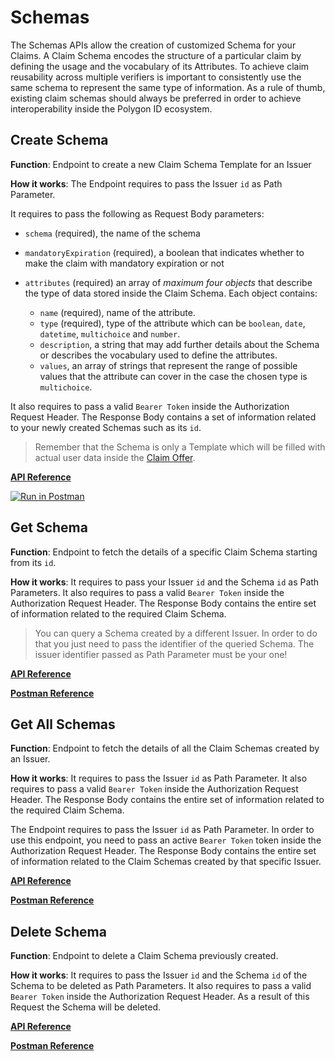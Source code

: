 # Schemas

The Schemas APIs allow the creation of customized Schema for your Claims. A Claim Schema encodes the structure of a particular claim by defining the usage and the vocabulary of its Attributes. To achieve claim reusability across multiple verifiers is important to consistently use the same schema to represent the same type of information. As a rule of thumb, existing claim schemas should always be preferred in order to achieve interoperability inside the Polygon ID ecosystem.

## Create Schema

**Function**: Endpoint to create a new Claim Schema Template for an Issuer

**How it works**: The Endpoint requires to pass the Issuer `id` as Path Parameter. 

It requires to pass the following as Request Body parameters:

- `schema` (required), the name of the schema
- `mandatoryExpiration` (required), a boolean that indicates whether to make the claim with mandatory expiration or not
- `attributes` (required) an array of *maximum four objects* that describe the type of data stored inside the Claim Schema. Each object contains: 
    
    - `name` (required), name of the attribute.
    - `type` (required), type of the attribute which can be `boolean`, `date`, `datetime`, `multichoice` and `number`. 
    - `description`, a string that may add further details about the Schema or describes the vocabulary used to define the attributes.
    - `values`, an array of strings that represent the range of possible values that the attribute can cover in the case the chosen type is `multichoice`.

It also requires to pass a valid `Bearer Token` inside the Authorization Request Header. The Response Body contains a set of information related to your newly created Schemas such as its `id`.

> Remember that the Schema is only a Template which will be filled with actual user data inside the [Claim Offer](../offers/apis.md).

**[API Reference](https://api-staging.polygonid.com/#tag/Issuer/operation/CreateIssuer)**

[![Run in Postman](https://run.pstmn.io/button.svg)](https://www.postman.com/dark-star-200015/workspace/public/request/23322631-2dfc4ac1-4089-4062-8e0c-e862261da70f)

## Get Schema

**Function**: Endpoint to fetch the details of a specific Claim Schema starting from its `id`.

**How it works**: It requires to pass your Issuer `id` and the Schema `id` as Path Parameters. It also requires to pass a valid `Bearer Token` inside the Authorization Request Header. The Response Body contains the entire set of information related to the required Claim Schema.

> You can query a Schema created by a different Issuer. In order to do that you just need to pass the identifier of the queried Schema. The issuer identifier passed as Path Parameter must be your one!

**[API Reference](https://api-staging.polygonid.com/#tag/Schemas/operation/GetSchemaTemplate)**

**[Postman Reference](https://web.postman.co/workspace/My-Workspace~ef6b645d-1b41-44d0-80fa-29f8f99bea63/request/19130748-e3215056-5796-42b9-b9cb-bf8a543837a8)**

## Get All Schemas

**Function**: Endpoint to fetch the details of all the Claim Schemas created by an Issuer.

**How it works**: It requires to pass the Issuer `id` as Path Parameter. It also requires to pass a valid `Bearer Token` inside the Authorization Request Header. The Response Body contains the entire set of information related to the required Claim Schema.

The Endpoint requires to pass the Issuer `id` as Path Parameter. In order to use this endpoint, you need to pass an active `Bearer Token` token inside the Authorization Request Header. The Response Body contains the entire set of information related to the Claim Schemas created by that specific Issuer. 

**[API Reference](https://api-staging.polygonid.com/#tag/Schemas/operation/GetSchemaTemplates)**

**[Postman Reference](https://web.postman.co/workspace/My-Workspace~ef6b645d-1b41-44d0-80fa-29f8f99bea63/request/19130748-e3215056-5796-42b9-b9cb-bf8a543837a8)**

## Delete Schema

**Function**: Endpoint to delete a Claim Schema previously created.

**How it works**: It requires to pass the Issuer `id` and the Schema `id` of the Schema to be deleted as Path Parameters. It also requires to pass a valid `Bearer Token` inside the Authorization Request Header. As a result of this Request the Schema will be deleted. 

**[API Reference](https://api-staging.polygonid.com/#tag/Schemas/operation/RemoveSchemaTemplate)**

**[Postman Reference](https://web.postman.co/workspace/My-Workspace~ef6b645d-1b41-44d0-80fa-29f8f99bea63/request/19130748-e3215056-5796-42b9-b9cb-bf8a543837a8)**